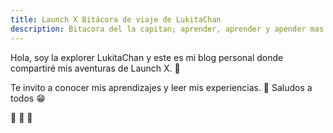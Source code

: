 ```yaml
---
title: Launch X Bitácora de viaje de LukitaChan
description: Bitacora del la capitan; aprender, aprender y apender mas! 🙆‍♀️
---
```


Hola, soy la explorer LukitaChan y este es mi blog personal donde compartiré mis aventuras de Launch X. 🌸

Te invito a conocer mis aprendizajes y leer mis experiencias. 🌷
Saludos a todos 😁

🚀 🐶 🐾


